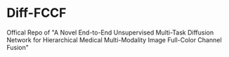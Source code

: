 # Diff-FCCF
Offical Repo of "A Novel End-to-End Unsupervised Multi-Task Diffusion Network for Hierarchical Medical Multi-Modality Image Full-Color Channel Fusion"
